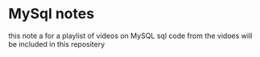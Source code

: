 # MySql notes
this note a for a playlist of videos on MySQL
sql code from the vidoes will be included in this repositery
